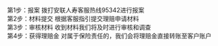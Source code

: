 第1步：报案 拨打安联人寿客服热线95342进行报案  
第2步：材料提交 根据客服指引提交理赔申请材料  
第3步：审核材料 收到材料我们将及时进行审核和调查  
第4步：获得理赔金 对属于保险责任的，我们会将理赔金直接转账至客户账户